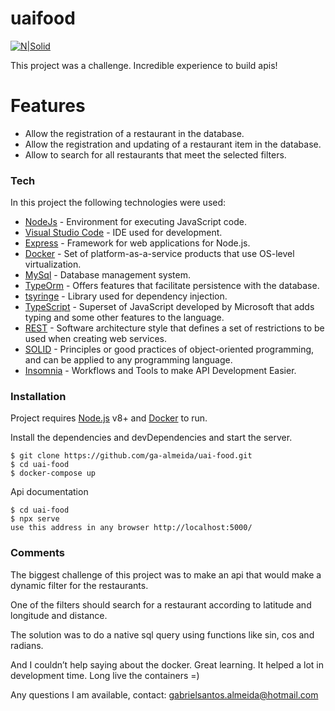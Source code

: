 <h1 class="code-line" data-line-start=0 data-line-end=1 ><a id="uaifood_0"></a>uaifood</h1>
<p class="has-line-data" data-line-start="2" data-line-end="3"><a href="https://nodesource.com/products/nsolid"><img src="https://github.com/evnts-dev/teste-front-react/blob/master/imgs/documentation/search.jpg?raw=true" alt="N|Solid"></a></p>
<p class="has-line-data" data-line-start="4" data-line-end="5">This project was a challenge. Incredible experience to build apis!</p>
<h1 class="code-line" data-line-start=6 data-line-end=7 ><a id="Features_6"></a>Features</h1>
<ul>
<li class="has-line-data" data-line-start="8" data-line-end="9">Allow the registration of a restaurant in the database.</li>
<li class="has-line-data" data-line-start="9" data-line-end="10">Allow the registration and updating of a restaurant item in the database.</li>
<li class="has-line-data" data-line-start="10" data-line-end="12">Allow to search for all restaurants that meet the selected filters.</li>
</ul>

<h3 class="code-line" data-line-start=14 data-line-end=15 ><a id="Tech_14"></a>Tech</h3>
<p class="has-line-data" data-line-start="16" data-line-end="17">In this project the following technologies were used:</p>
<ul>
<li class="has-line-data" data-line-start="18" data-line-end="19"><a href="https://nodejs.org/en/">NodeJs</a> - Environment for executing JavaScript code.</li>
<li class="has-line-data" data-line-start="19" data-line-end="20"><a href="https://code.visualstudio.com/">Visual Studio Code</a> - IDE used for development.</li>
<li class="has-line-data" data-line-start="20" data-line-end="21"><a href="https://expressjs.com/pt-br/">Express</a> - Framework for web applications for Node.js.</li>
<li class="has-line-data" data-line-start="21" data-line-end="22"><a href="https://www.docker.com/">Docker</a> - Set of platform-as-a-service products that use OS-level virtualization.</li>
<li class="has-line-data" data-line-start="22" data-line-end="23"><a href="https://www.mysql.com/">MySql</a> - Database management system.</li>
<li class="has-line-data" data-line-start="23" data-line-end="24"><a href="https://typeorm.io/#/">TypeOrm</a> - Offers features that facilitate persistence with the database.</li>
<li class="has-line-data" data-line-start="24" data-line-end="25"><a href="https://github.com/microsoft/tsyringe">tsyringe</a> - Library used for dependency injection.</li>
<li class="has-line-data" data-line-start="25" data-line-end="26"><a href="https://www.typescriptlang.org/">TypeScript</a> - Superset of JavaScript developed by Microsoft that adds typing and some other features to the language.</li>
<li class="has-line-data" data-line-start="26" data-line-end="27"><a href="https://rockcontent.com/br/blog/rest-api/">REST</a> - Software architecture style that defines a set of restrictions to be used when creating web services.</li>
<li class="has-line-data" data-line-start="27" data-line-end="29"><a href="https://medium.com/thiago-aragao/solid-princ%C3%ADpios-da-programa%C3%A7%C3%A3o-orientada-a-objetos-ba7e31d8fb25">SOLID</a> - Principles or good practices of object-oriented programming, and can be applied to any programming language.</li>
<li class="has-line-data" data-line-start="29" data-line-end="30"><a href="https://insomnia.rest/">Insomnia</a> - Workflows and Tools to make API Development Easier.</li>
</ul>
<h3 class="code-line" data-line-start=29 data-line-end=30 ><a id="Installation_29"></a>Installation</h3>
<p class="has-line-data" data-line-start="31" data-line-end="32">Project requires <a href="https://nodejs.org/">Node.js</a> v8+ and <a href="https://www.docker.com/">Docker</a> to run.</p>
<p class="has-line-data" data-line-start="33" data-line-end="34">Install the dependencies and devDependencies and start the server.</p>
<pre><code class="has-line-data" data-line-start="36" data-line-end="41" class="language-sh">$ git <span class="hljs-built_in">clone</span> https://github.com/ga-almeida/uai-food.git
$ <span class="hljs-built_in">cd</span> uai-food
$ docker-compose up
</code></pre>
<p class="has-line-data" data-line-start="42" data-line-end="43">Api documentation</p>
<pre><code class="has-line-data" data-line-start="45" data-line-end="49" class="language-sh">$ <span class="hljs-built_in">cd</span> uai-food
$ npx serve
use this address <span class="hljs-keyword">in</span> any browser http://localhost:<span class="hljs-number">5000</span>/
</code></pre>
<h3 class="code-line" data-line-start=50 data-line-end=51 ><a id="Comments_50"></a>Comments</h3>
<p class="has-line-data" data-line-start="52" data-line-end="53">The biggest challenge of this project was to make an api that would make a dynamic filter for the restaurants.</p>
<p class="has-line-data" data-line-start="54" data-line-end="55">One of the filters should search for a restaurant according to latitude and longitude and distance.</p>
<p class="has-line-data" data-line-start="56" data-line-end="57">The solution was to do a native sql query using functions like sin, cos and radians.</p>
<p class="has-line-data" data-line-start="58" data-line-end="59">And I couldn’t help saying about the docker. Great learning. It helped a lot in development time. Long live the containers =)</p>
<p class="has-line-data" data-line-start="60" data-line-end="61">Any questions I am available, contact: <a href="mailto:gabrielsantos.almeida@hotmail.com">gabrielsantos.almeida@hotmail.com</a></p>
